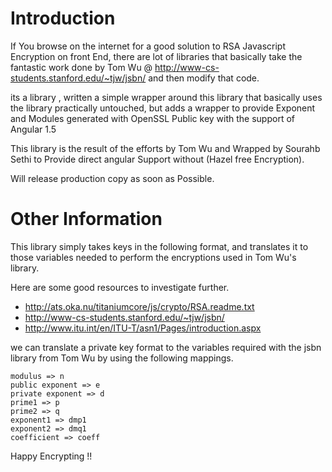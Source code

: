 Introduction
======================
If You browse on the internet for a good solution to RSA Javascript Encryption on front End,
there are lot of libraries that basically take the fantastic work done by Tom Wu @ http://www-cs-students.stanford.edu/~tjw/jsbn/ and then
modify that code.

its a library , written a  simple wrapper around this library that
basically uses the library practically untouched, but adds a wrapper to provide Exponent and Modules  generated with OpenSSL Public key  with the support of 
Angular 1.5

This library is the result of the efforts by Tom Wu and Wrapped by Sourahb Sethi to Provide direct angular Support without (Hazel free Encryption).

Will release production copy as soon as Possible.

 
Other Information
========================

This library simply takes keys in the following format, and translates it to those variables needed to perform the encryptions used in Tom Wu's library.

Here are some good resources to investigate further.
 - http://ats.oka.nu/titaniumcore/js/crypto/RSA.readme.txt
 - http://www-cs-students.stanford.edu/~tjw/jsbn/
 - http://www.itu.int/en/ITU-T/asn1/Pages/introduction.aspx

we can translate a private key format to the variables
required with the jsbn library from Tom Wu by using the following mappings.

```
modulus => n
public exponent => e
private exponent => d
prime1 => p
prime2 => q
exponent1 => dmp1
exponent2 => dmq1
coefficient => coeff
```


Happy Encrypting !!
